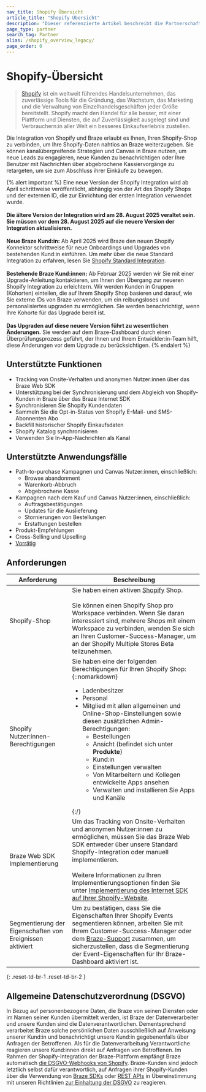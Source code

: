 ```yaml
---
nav_title: Shopify Übersicht
article_title: "Shopify Übersicht"
description: "Dieser referenzierte Artikel beschreibt die Partnerschaft zwischen Braze und Shopify, einem globalen Handelsunternehmen, die es Ihnen erlaubt, ihren Shopify-Shop nahtlos mit Braze zu verbinden, um ausgewählte Shopify-Webhooks an Braze weiterzugeben. Nutzen Sie die kanalübergreifenden Strategien von Braze und Canvas, um Kund:innen zum Abschluss ihrer Einkäufe zu bewegen oder Nutzer:innen auf der Grundlage ihrer früheren Einkäufe erneut zu retargeten."
page_type: partner
search_tag: Partner
alias: /shopify_overview_legacy/
page_order: 0
---
```


# Shopify-Übersicht

> [Shopify](https://www.shopify.com/) ist ein weltweit führendes Handelsunternehmen, das zuverlässige Tools für die Gründung, das Wachstum, das Marketing und die Verwaltung von Einzelhandelsgeschäften jeder Größe bereitstellt. Shopify macht den Handel für alle besser, mit einer Plattform und Diensten, die auf Zuverlässigkeit ausgelegt sind und Verbrauchern:in aller Welt ein besseres Einkaufserlebnis zustellen.

Die Integration von Shopify und Braze erlaubt es Ihnen, Ihren Shopify-Shop zu verbinden, um Ihre Shopify-Daten nahtlos an Braze weiterzugeben. Sie können kanalübergreifende Strategien und Canvas in Braze nutzen, um neue Leads zu engagieren, neue Kunden zu benachrichtigen oder Ihre Benutzer mit Nachrichten über abgebrochene Kassiervorgänge zu retargeten, um sie zum Abschluss ihrer Einkäufe zu bewegen.


{% alert important %}
Eine neue Version der Shopify Integration wird ab April schrittweise veröffentlicht, abhängig von der Art des Shopify Shops und der externen ID, die zur Einrichtung der ersten Integration verwendet wurde. <br><br>**Die ältere Version der Integration wird am 28\. August 2025 veraltet sein. Sie müssen vor dem 28\. August 2025 auf die neuere Version der Integration aktualisieren.**<br><br>**Neue Braze Kund:in:** Ab April 2025 wird Braze den neuen Shopify Konnektor schrittweise für neue Onboardings und Upgrades von bestehenden Kund:in einführen. Um mehr über die neue Standard Integration zu erfahren, lesen Sie [Shopify Standard Integration]({{site.baseurl}}/shopify_standard_integration/).<br><br>**Bestehende Braze Kund:innen:** Ab Februar 2025 werden wir Sie mit einer Upgrade-Anleitung kontaktieren, um Ihnen den Übergang zur neueren Shopify Integration zu erleichtern.  Wir werden Kunden in Gruppen (Kohorten) einteilen, die auf Ihrem Shopify Shop basieren und darauf, wie Sie externe IDs von Braze verwenden, um ein reibungsloses und personalisiertes upgraden zu ermöglichen. Sie werden benachrichtigt, wenn Ihre Kohorte für das Upgrade bereit ist.<br><br>**Das Upgraden auf diese neuere Version führt zu wesentlichen Änderungen.** Sie werden auf dem Braze-Dashboard durch einen Überprüfungsprozess geführt, der Ihnen und Ihrem Entwickler:in-Team hilft, diese Änderungen vor dem Upgrade zu berücksichtigen.
{% endalert %}

## Unterstützte Funktionen

- Tracking von Onsite-Verhalten und anonymen Nutzer:innen über das Braze Web SDK
- Unterstützung bei der Synchronisierung und dem Abgleich von Shopify-Kunden in Braze über das Braze Internet SDK
- Synchronisieren Sie Shopify Kundendaten
- Sammeln Sie die Opt-in-Status von Shopify E-Mail- und SMS-Abonnenten Abo
- Backfill historischer Shopify Einkaufsdaten 
- Shopify Katalog synchronisieren 
- Verwenden Sie In-App-Nachrichten als Kanal 

## Unterstützte Anwendungsfälle 

- Path-to-purchase Kampagnen und Canvas Nutzer:innen, einschließlich: 
  - Browse abandonment 
  - Warenkorb-Abbruch 
  - Abgebrochene Kasse 
- Kampagnen nach dem Kauf und Canvas Nutzer:innen, einschließlich:
  - Auftragsbestätigungen 
  - Updates für die Auslieferung 
  - Stornierungen von Bestellungen 
  - Erstattungen bestellen
- Produkt-Empfehlungen
- Cross-Selling und Upselling
- [Vorrätig]({{site.baseurl}}/partners/message_orchestration/channel_extensions/ecommerce/shopify/shopify_catalogs/back_in_stock/)

## Anforderungen

| Anforderung | Beschreibung |
| --- | --- |
| Shopify-Shop | Sie haben einen aktiven [Shopify](https://www.shopify.com/) Shop.<br><br>Sie können einen Shopify Shop pro Workspace verbinden. Wenn Sie daran interessiert sind, mehrere Shops mit einem Workspace zu verbinden, wenden Sie sich an Ihren Customer-Success-Manager, um an der Shopify Multiple Stores Beta teilzunehmen. |
| Shopify Nutzer:innen-Berechtigungen | Sie haben eine der folgenden Berechtigungen für Ihren Shopify Shop:{::nomarkdown}<ul><li>Ladenbesitzer</li><li>Personal</li><li>Mitglied mit allen allgemeinen und Online-Shop-Einstellungen sowie diesen zusätzlichen Admin-Berechtigungen:<ul><li>Bestellungen</li><li>Ansicht (befindet sich unter <b>Produkte</b>)</li><li>Kund:in</li><li>Einstellungen verwalten</li><li>Von Mitarbeitern und Kollegen entwickelte Apps ansehen</li><li>Verwalten und installieren Sie Apps und Kanäle</li></ul></li></ul>{:/} |
| Braze Web SDK Implementierung | Um das Tracking von Onsite-Verhalten und anonymen Nutzer:innen zu ermöglichen, müssen Sie das Braze Web SDK entweder über unsere Standard Shopify-Integration oder manuell implementieren. <br><br>Weitere Informationen zu Ihren Implementierungsoptionen finden Sie unter [Implementierung des Internet SDK auf Ihrer Shopify-Website]({{site.baseurl}}/partners/message_orchestration/channel_extensions/ecommerce/shopify/getting_started_shopify/). |
| Segmentierung der Eigenschaften von Ereignissen aktiviert | Um zu bestätigen, dass Sie die Eigenschaften Ihrer Shopify Events segmentieren können, arbeiten Sie mit Ihrem Customer-Success-Manager oder dem [Braze-Support]({{site.baseurl}}/braze_support/) zusammen, um sicherzustellen, dass die Segmentierung der Event-Eigenschaften für Ihr Braze-Dashboard aktiviert ist. |
{: .reset-td-br-1 .reset-td-br-2 }

## Allgemeine Datenschutzverordnung (DSGVO)

In Bezug auf personenbezogene Daten, die Braze von seinen Diensten oder im Namen seiner Kunden übermittelt werden, ist Braze der Datenverarbeiter und unsere Kunden sind die Datenverantwortlichen. Dementsprechend verarbeitet Braze solche persönlichen Daten ausschließlich auf Anweisung unserer Kund:in und benachrichtigt unsere Kund:in gegebenenfalls über Anfragen der Betroffenen. Als für die Datenverarbeitung Verantwortliche reagieren unsere Kund:innen direkt auf Anfragen von Betroffenen. Im Rahmen der Shopify-Integration der Braze-Plattform empfängt Braze automatisch [die DSGVO-Webhooks von Shopify](https://shopify.dev/tutorials/add-gdpr-webhooks-to-your-app). Braze-Kunden sind jedoch letztlich selbst dafür verantwortlich, auf Anfragen ihrer Shopify-Kunden über die Verwendung von [Braze SDKs]({{site.baseurl}}/developer_guide/home/) oder [REST APIs]({{site.baseurl}}/api/endpoints/user_data/#user-track-endpoint) in Übereinstimmung mit unseren Richtlinien [zur Einhaltung der DSGVO]({{site.baseurl}}/dp-technical-assistance/) zu reagieren.
